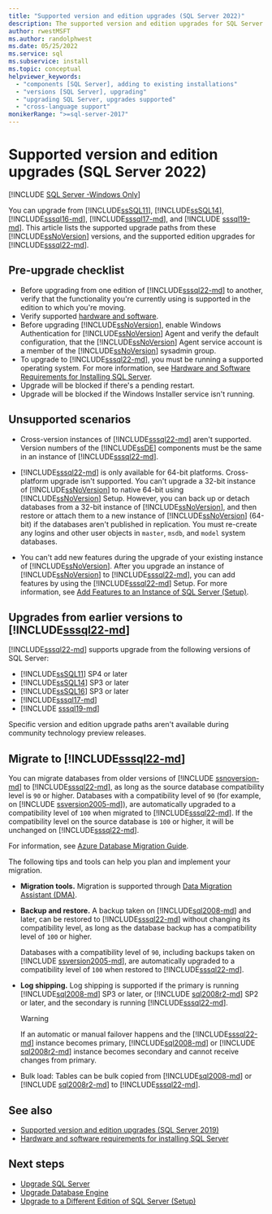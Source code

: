 ```yaml
---
title: "Supported version and edition upgrades (SQL Server 2022)"
description: The supported version and edition upgrades for SQL Server 2022.
author: rwestMSFT
ms.author: randolphwest
ms.date: 05/25/2022
ms.service: sql
ms.subservice: install
ms.topic: conceptual
helpviewer_keywords:
  - "components [SQL Server], adding to existing installations"
  - "versions [SQL Server], upgrading"
  - "upgrading SQL Server, upgrades supported"
  - "cross-language support"
monikerRange: ">=sql-server-2017"
---
```

# Supported version and edition upgrades (SQL Server 2022)

[!INCLUDE [SQL Server -Windows Only](../../includes/applies-to-version/sql-windows-only.md)]

You can upgrade from [!INCLUDE[ssSQL11](../../includes/sssql11-md.md)], [!INCLUDE[ssSQL14](../../includes/sssql14-md.md)], [!INCLUDE[sssql16-md](../../includes/sssql16-md.md)], [!INCLUDE[sssql17-md](../../includes/sssql17-md.md)], and [!INCLUDE [sssql19-md](../../includes/sssql19-md.md)]. This article lists the supported upgrade paths from these [!INCLUDE[ssNoVersion](../../includes/ssnoversion-md.md)] versions, and the supported edition upgrades for [!INCLUDE[sssql22-md](../../includes/sssql22-md.md)].

## Pre-upgrade checklist

- Before upgrading from one edition of [!INCLUDE[sssql22-md](../../includes/sssql22-md.md)] to another, verify that the functionality you're currently using is supported in the edition to which you're moving.
- Verify supported [hardware and software](../../sql-server/install/hardware-and-software-requirements-for-installing-sql-server-2019.md).
- Before upgrading [!INCLUDE[ssNoVersion](../../includes/ssnoversion-md.md)], enable Windows Authentication for [!INCLUDE[ssNoVersion](../../includes/ssnoversion-md.md)] Agent and verify the default configuration, that the [!INCLUDE[ssNoVersion](../../includes/ssnoversion-md.md)] Agent service account is a member of the [!INCLUDE[ssNoVersion](../../includes/ssnoversion-md.md)] sysadmin group.
- To upgrade to [!INCLUDE[sssql22-md](../../includes/sssql22-md.md)], you must be running a supported operating system. For more information, see [Hardware and Software Requirements for Installing SQL Server](../../sql-server/install/hardware-and-software-requirements-for-installing-sql-server-2019.md).
- Upgrade will be blocked if there's a pending restart.
- Upgrade will be blocked if the Windows Installer service isn't running.

## Unsupported scenarios

- Cross-version instances of [!INCLUDE[sssql22-md](../../includes/sssql22-md.md)] aren't supported. Version numbers of the [!INCLUDE[ssDE](../../includes/ssde-md.md)] components must be the same in an instance of [!INCLUDE[sssql22-md](../../includes/sssql22-md.md)].

- [!INCLUDE[sssql22-md](../../includes/sssql22-md.md)] is only available for 64-bit platforms. Cross-platform upgrade isn't supported. You can't upgrade a 32-bit instance of [!INCLUDE[ssNoVersion](../../includes/ssnoversion-md.md)] to native 64-bit using [!INCLUDE[ssNoVersion](../../includes/ssnoversion-md.md)] Setup. However, you can back up or detach databases from a 32-bit instance of [!INCLUDE[ssNoVersion](../../includes/ssnoversion-md.md)], and then restore or attach them to a new instance of [!INCLUDE[ssNoVersion](../../includes/ssnoversion-md.md)] (64-bit) if the databases aren't published in replication. You must re-create any logins and other user objects in `master`, `msdb`, and `model` system databases.

- You can't add new features during the upgrade of your existing instance of [!INCLUDE[ssNoVersion](../../includes/ssnoversion-md.md)]. After you upgrade an instance of [!INCLUDE[ssNoVersion](../../includes/ssnoversion-md.md)] to [!INCLUDE[sssql22-md](../../includes/sssql22-md.md)], you can add features by using the [!INCLUDE[sssql22-md](../../includes/sssql22-md.md)] Setup. For more information, see [Add Features to an Instance of SQL Server &#40;Setup&#41;](./add-features-to-an-instance-of-sql-server-setup.md).

## Upgrades from earlier versions to [!INCLUDE[sssql22-md](../../includes/sssql22-md.md)]

[!INCLUDE[sssql22-md](../../includes/sssql22-md.md)] supports upgrade from the following versions of SQL Server:

- [!INCLUDE[ssSQL11](../../includes/sssql11-md.md)] SP4 or later
- [!INCLUDE[ssSQL14](../../includes/sssql14-md.md)] SP3 or later
- [!INCLUDE[ssSQL16](../../includes/sssql16-md.md)] SP3 or later
- [!INCLUDE[sssql17-md](../../includes/sssql17-md.md)]
- [!INCLUDE [sssql19-md](../../includes/sssql19-md.md)]

Specific version and edition upgrade paths aren't available during community technology preview releases.

## Migrate to [!INCLUDE[sssql22-md](../../includes/sssql22-md.md)]

You can migrate databases from older versions of [!INCLUDE [ssnoversion-md](../../includes/ssnoversion-md.md)] to [!INCLUDE[sssql22-md](../../includes/sssql22-md.md)], as long as the source database compatibility level is `90` or higher. Databases with a compatibility level of `90` (for example, on [!INCLUDE [ssversion2005-md](../../includes/ssversion2005-md.md)]), are automatically upgraded to a compatibility level of `100` when migrated to [!INCLUDE[sssql22-md](../../includes/sssql22-md.md)]. If the compatibility level on the source database is `100` or higher, it will be unchanged on [!INCLUDE[sssql22-md](../../includes/sssql22-md.md)].

For information, see [Azure Database Migration Guide](../../sql-server/migrate/guides/sql-server-to-sql-server-upgrade-guide.md).

The following tips and tools can help you plan and implement your migration.

- **Migration tools.** Migration is supported through [Data Migration Assistant (DMA)](../../dma/dma-overview.md).

- **Backup and restore.** A backup taken on [!INCLUDE[sql2008-md](../../includes/sql2008-md.md)] and later, can be restored to [!INCLUDE[sssql22-md](../../includes/sssql22-md.md)] without changing its compatibility level, as long as the database backup has a compatibility level of `100` or higher.

  Databases with a compatibility level of `90`, including backups taken on [!INCLUDE [ssversion2005-md](../../includes/ssversion2005-md.md)], are automatically upgraded to a compatibility level of `100` when restored to [!INCLUDE[sssql22-md](../../includes/sssql22-md.md)].

- **Log shipping.** Log shipping is supported if the primary is running [!INCLUDE[sql2008-md](../../includes/sql2008-md.md)] SP3 or later, or [!INCLUDE [sql2008r2-md](../../includes/sql2008r2-md.md)] SP2 or later, and the secondary is running [!INCLUDE[sssql22-md](../../includes/sssql22-md.md)].

   > [!WARNING]
   > If an automatic or manual failover happens and the [!INCLUDE[sssql22-md](../../includes/sssql22-md.md)] instance becomes primary, [!INCLUDE[sql2008-md](../../includes/sql2008-md.md)] or [!INCLUDE [sql2008r2-md](../../includes/sql2008r2-md.md)] instance becomes secondary and cannot receive changes from primary.

- Bulk load: Tables can be bulk copied from [!INCLUDE[sql2008-md](../../includes/sql2008-md.md)] or [!INCLUDE [sql2008r2-md](../../includes/sql2008r2-md.md)] to [!INCLUDE[sssql22-md](../../includes/sssql22-md.md)].

## See also

- [Supported version and edition upgrades (SQL Server 2019)](supported-version-and-edition-upgrades-2019.md)
- [Hardware and software requirements for installing SQL Server](../../sql-server/install/hardware-and-software-requirements-for-installing-sql-server-2019.md)

## Next steps

- [Upgrade SQL Server](../../database-engine/install-windows/upgrade-sql-server.md)
- [Upgrade Database Engine](upgrade-database-engine.md)
- [Upgrade to a Different Edition of SQL Server (Setup)](upgrade-to-a-different-edition-of-sql-server-setup.md)
